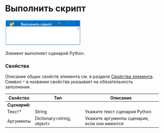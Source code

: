 # Выполнить скрипт

![](<../../../.gitbook/assets/execute-script-python.png>)

Элемент выполняет сценарий Python. 

### Свойства
Описание общих свойств элемента см. в разделе [Свойства элемента](https://docs.primo-rpa.ru/primo-rpa/primo-studio/process/elements#svoistva-elementa).\
Символ `*` в названии свойства указывает на обязательность заполнения.

| Свойство             | Тип                   | Описание                                      |
| -------------------- | --------------------- | --------------------------------------------- |
| ***Сценарий:***     | |  |
| Текст\*              | String   | Укажите текст сценария Python |
| Аргументы            | Dictionary<string, object> | Укажите аргументы сценария, если они имеются  |

